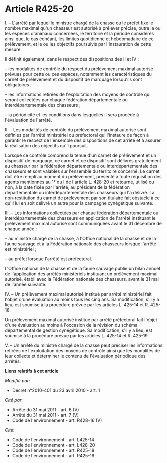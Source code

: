 # Article R425-20

I. – L'arrêté par lequel le ministre chargé de la chasse ou le préfet fixe le nombre maximal qu'un chasseur est autorisé à
prélever précise, outre la ou les espèces d'animaux concernées, le territoire et la période considérés ainsi que, le cas
échéant, les limites quotidienne et hebdomadaire de ce prélèvement, et le ou les objectifs poursuivis par l'instauration de
cette mesure.

Il définit également, dans le respect des dispositions des II et IV :

– les modalités de contrôle du respect du prélèvement maximal autorisé prévues pour cette ou ces espèces, notamment les
caractéristiques du carnet de prélèvement et du dispositif de marquage lorsqu'ils sont obligatoires ;

– les informations retirées de l'exploitation des moyens de contrôle qui seront collectées par chaque fédération
départementale ou interdépartementale des chasseurs ;

– la périodicité et les conditions dans lesquelles il sera procédé à l'évaluation de l'arrêté.

II. – Les modalités de contrôle du prélèvement maximal autorisé sont définies par l'arrêté ministériel ou préfectoral qui
l'instaure de façon à garantir le respect de l'ensemble des dispositions de cet arrêté et à assurer la réalisation des
objectifs qu'il poursuit.

Lorsque ce contrôle comprend la tenue d'un carnet de prélèvement et un dispositif de marquage, ce carnet et ce dispositif
sont délivrés gratuitement au chasseur par la fédération départementale ou interdépartementale des chasseurs et sont valables
sur l'ensemble du territoire concerné. Le carnet doit être rempli au moment du prélèvement, présenté à toute réquisition des
agents mentionnés au 1° du I de l'article L. 428-20 et retourné, utilisé ou non, à la date fixée par l'arrêté, au président
de la fédération départementale ou interdépartementale des chasseurs qui l'a délivré. La non-restitution du carnet de
prélèvement par son titulaire fait obstacle à ce qu'il lui en soit délivré un autre pour la campagne cynégétique suivante.

III. – Les informations collectées par chaque fédération départementale ou interdépartementale des chasseurs en application
de l'arrêté instituant le prélèvement maximal autorisé sont communiquées avant le 31 décembre de chaque année :

– au ministre chargé de la chasse, à l'Office national de la chasse et de la faune sauvage et à la Fédération nationale des
chasseurs lorsque l'arrêté est ministériel ;

– au préfet lorsque l'arrêté est préfectoral.

L'Office national de la chasse et de la faune sauvage publie un bilan annuel de l'application des arrêtés ministériels
instituant un prélèvement maximal autorisé, établi avec la Fédération nationale des chasseurs, avant le 31 mai de l'année
suivante.

IV. – Un prélèvement maximal autorisé institué par arrêté ministériel fait l'objet d'une évaluation au moins tous les cinq
ans. Sa modification, s'il y a lieu, est soumise à la procédure prévue par les articles L. 425-14 et R. 425-18.

Un prélèvement maximal autorisé institué par arrêté préfectoral fait l'objet d'une évaluation au moins à l'occasion de la
révision du schéma départemental de gestion cynégétique. Sa modification, s'il y a lieu, est soumise à la procédure prévue
par les articles L. 425-14 et R. 425-19.

V. – Un arrêté du ministre chargé de la chasse peut préciser les informations retirées de l'exploitation des moyens de
contrôle ainsi que les modalités de leur collecte et déterminer le contenu de l'évaluation périodique des arrêtés.

**Liens relatifs à cet article**

_Modifié par_:

  - Décret n°2010-401 du 23 avril 2010 - art. 1

_Cité par_:

  - Arrêté du 31 mai 2011 - art. 6 (V)
  - Arrêté du 31 mai 2011 - art. 7 (V)
  - Code de l'environnement - art. R428-16 (V)

_Cite_:

  - Code de l'environnement - art. L425-14
  - Code de l'environnement - art. L428-20
  - Code de l'environnement - art. R425-18
  - Code de l'environnement - art. R425-19
